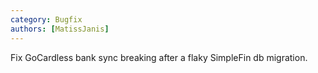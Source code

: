 ```yaml
---
category: Bugfix
authors: [MatissJanis]
---
```


Fix GoCardless bank sync breaking after a flaky SimpleFin db migration.
